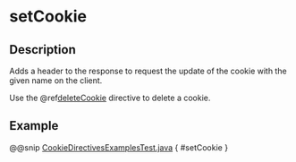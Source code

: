 <a id="setcookie-java"></a>
# setCookie

## Description

Adds a header to the response to request the update of the cookie with the given name on the client.

Use the @ref[deleteCookie](deleteCookie.md#deletecookie-java) directive to delete a cookie.

## Example

@@snip [CookieDirectivesExamplesTest.java](../../../../../../../test/java/docs/http/javadsl/server/directives/CookieDirectivesExamplesTest.java) { #setCookie }